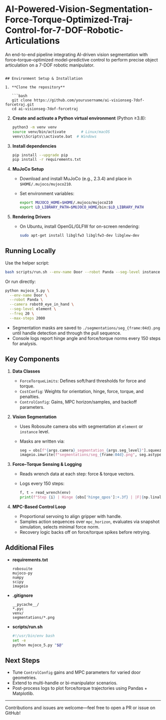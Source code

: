 # AI-Powered-Vision-Segmentation-Force-Torque-Optimized-Traj-Control-for-7-DOF-Robotic-Articulations

An end-to-end pipeline integrating AI-driven vision segmentation with force–torque–optimized model-predictive control to perform precise object articulation on a 7-DOF robotic manipulator.

```

## Environment Setup & Installation

1. **Clone the repository**

   ```bash
   git clone https://github.com/yourusername/ai-visionseg-7dof-forcetraj.git
   cd ai-visionseg-7dof-forcetraj
   ```

2. **Create and activate a Python virtual environment** (Python ≥3.8):

   ```bash
   python3 -m venv venv
   source venv/bin/activate       # Linux/macOS
   venv\\Scripts\\activate.bat  # Windows
   ```

3. **Install dependencies**

   ```bash
   pip install --upgrade pip
   pip install -r requirements.txt
   ```

4. **MuJoCo Setup**

   * Download and install MuJoCo (e.g., 2.3.4) and place in `$HOME/.mujoco/mujoco210`.
   * Set environment variables:

     ```bash
     export MUJOCO_HOME=$HOME/.mujoco/mujoco210
     export LD_LIBRARY_PATH=$MUJOCO_HOME/bin:$LD_LIBRARY_PATH
     ```

5. **Rendering Drivers**

   * On Ubuntu, install OpenGL/GLFW for on-screen rendering:

     ```bash
     sudo apt-get install libglfw3 libglfw3-dev libglew-dev
     ```

## Running Locally

Use the helper script:

```bash
bash scripts/run.sh --env-name Door --robot Panda --seg-level instance --max-steps 2000
```

Or run directly:

```bash
python mujoco_5.py \
  --env-name Door \
  --robot Panda \
  --camera robot0_eye_in_hand \
  --seg-level element \
  --freq 20 \
  --max-steps 2000
```

* Segmentation masks are saved to `./segmentations/seg_{frame:04d}.png` until handle detection and through the pull sequence.
* Console logs report hinge angle and force/torque norms every 150 steps for analysis.

## Key Components

1. **Data Classes**

   * `ForceTorqueLimits`: Defines soft/hard thresholds for force and torque.
   * `CostConfig`: Weights for orientation, hinge, force, torque, and penalties.
   * `ControlConfig`: Gains, MPC horizon/samples, and backoff parameters.

2. **Vision Segmentation**

   * Uses Robosuite camera obs with segmentation at `element` or `instance` level.
   * Masks are written via:

     ```python
     seg = obs[f"{args.camera}_segmentation_{args.seg_level}"].squeeze(-1)
     imageio.imwrite(f"segmentations/seg_{frame:04d}.png", seg.astype(np.uint8))
     ```

3. **Force–Torque Sensing & Logging**

   * Reads wrench data at each step: force & torque vectors.
   * Logs every 150 steps:

     ```python
     f, t = read_wrench(env)
     print(f"Step {i} | Hinge {obs['hinge_qpos']:+.3f} | |F|{np.linalg.norm(f):.1f}N | |T|{np.linalg.norm(t):.1f}Nm")
     ```

4. **MPC-Based Control Loop**

   * Proportional servoing to align gripper with handle.
   * Samples action sequences over `mpc_horizon`, evaluates via snapshot simulation, selects minimal force norm.
   * Recovery logic backs off on force/torque spikes before retrying.

## Additional Files

* **requirements.txt**

  ```text
  robosuite
  mujoco-py
  numpy
  scipy
  imageio
  ```

* **.gitignore**

  ```gitignore
  __pycache__/
  *.pyc
  venv/
  segmentations/*.png
  ```

* **scripts/run.sh**

  ```bash
  #!/usr/bin/env bash
  set -e
  python mujoco_5.py "$@"
  ```

## Next Steps

* Tune `ControlConfig` gains and MPC parameters for varied door geometries.
* Extend to multi-handle or bi-manipulator scenarios.
* Post-process logs to plot force/torque trajectories using Pandas + Matplotlib.

---

Contributions and issues are welcome—feel free to open a PR or issue on GitHub!
